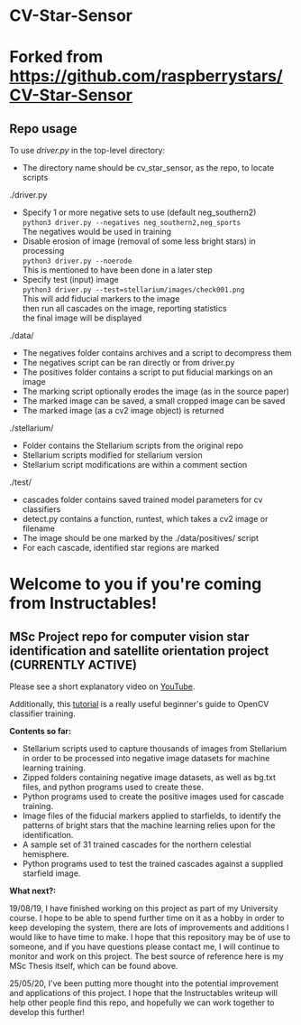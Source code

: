 # CV-Star-Sensor

# Forked from https://github.com/raspberrystars/CV-Star-Sensor

## Repo usage 

To use *driver.py* in the top-level directory:
- The directory name should be cv_star_sensor, as the repo, to locate scripts

./driver.py
- Specify 1 or more negative sets to use (default neg_southern2)  
`python3 driver.py --negatives neg_southern2,neg_sports`  
The negatives would be used in training
- Disable erosion of image (removal of some less bright stars) in processing  
`python3 driver.py --noerode`  
This is mentioned to have been done in a later step
- Specify test (input) image  
`python3 driver.py --test=stellarium/images/check001.png`  
This will add fiducial markers to the image  
then run all cascades on the image, reporting statistics  
the final image will be displayed

./data/
- The negatives folder contains archives and a script to decompress them
- The negatives script can be ran directly or from driver.py
- The positives folder contains a script to put fiducial markings on an image
- The marking script optionally erodes the image (as in the source paper)
- The marked image can be saved, a small cropped image can be saved
- The marked image (as a cv2 image object) is returned

./stellarium/
- Folder contains the Stellarium scripts from the original repo
- Stellarium scripts modified for stellarium version
- Stellarium script modifications are within a comment section

./test/
- cascades folder contains saved trained model parameters for cv classifiers
- detect.py contains a function, runtest, which takes a cv2 image or filename
- The image should be one marked by the ./data/positives/ script
- For each cascade, identified star regions are marked

# Welcome to you if you're coming from Instructables!

## MSc Project repo for computer vision star identification and satellite orientation project (CURRENTLY ACTIVE)

Please see a short explanatory video on [YouTube](https://www.youtube.com/watch?v=aYilzSxmrGo).

Additionally, this [tutorial](https://pythonprogramming.net/haar-cascade-object-detection-python-opencv-tutorial/) is a really useful beginner's guide to OpenCV classifier training.

**Contents so far:**
- Stellarium scripts used to capture thousands of images from Stellarium in order to be processed into negative image datasets for machine learning training.
- Zipped folders containing negative image datasets, as well as bg.txt files, and python programs used to create these.
- Python programs used to create the positive images used for cascade training. 
- Image files of the fiducial markers applied to starfields, to identify the patterns of bright stars that the machine learning relies upon for the identification.
- A sample set of 31 trained cascades for the northern celestial hemisphere.
- Python programs used to test the trained cascades against a supplied starfield image.

**What next?:**

19/08/19, I have finished working on this project as part of my University course. I hope to be able to spend further time on it as a hobby in order to keep developing the system, there are lots of improvements and additions I would like to have time to make. I hope that this repository may be of use to someone, and if you have questions please contact me, I will continue to monitor and work on this project. The best source of reference here is my MSc Thesis itself, which can be found above.

25/05/20, I've been putting more thought into the potential improvement and applications of this project. I hope that the Instructables writeup will help other people find this repo, and hopefully we can work together to develop this further!
